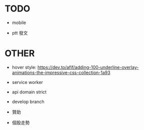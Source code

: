 # TODO

- mobile

- ptt 發文

# OTHER

- hover style: https://dev.to/afif/adding-100-underline-overlay-animations-the-impressive-css-collection-1a93

- service worker

- api domain strict

- develop branch

- 贊助

- 個股走勢
